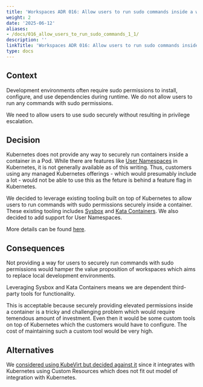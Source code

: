 ```yaml
---
title: 'Workspaces ADR 016: Allow users to run sudo commands inside a workspace'
weight: 2
date: '2025-06-12'
aliases:
- /docs/016_allow_users_to_run_sudo_commands_1_1/
description: ''
linkTitle: 'Workspaces ADR 016: Allow users to run sudo commands inside a workspace'
type: docs
---
```


## Context

Development environments often require sudo permissions to install, configure,
and use dependencies during runtime.
We do not allow users to run any commands with sudo permissions.

We need to allow users to use sudo securely without resulting in privilege escalation.

## Decision

Kubernetes does not provide any way to securely run containers inside a container in a Pod.
While there are features like [User Namespaces](https://kubernetes.io/docs/concepts/workloads/pods/user-namespaces/)
in Kubernetes, it is not generally available as of this writing.
Thus, customers using any managed Kubernetes offerings - which would presumably include a lot -
would not be able to use this as the feture is behind a feature flag in Kubernetes.

We decided to leverage existing tooling built on top of Kubernetes to allow users to run commands
with sudo permissions securely inside a container.
These existing tooling includes [Sysbox](https://github.com/nestybox/sysbox) and [Kata Containers](https://github.com/kata-containers/kata-containers). We also decided to add support for User Namespaces.

More details can be found [here](https://gitlab.com/groups/gitlab-org/-/epics/13983).

## Consequences

Not providing a way for users to securely run commands with sudo permissions would hamper the value proposition
of workspaces which aims to replace local development environments.

Leveraging Sysbox and Kata Containers means we are dependent third-party tools for functionality.

This is acceptable because securely providing elevated permissions inside a container is a tricky and challenging problem
which would require temendous amount of investment. Even then it would be some custom tools on top of Kubernetes which the customers would have to configure. The cost of maintaining such a custom tool would be very high.

## Alternatives

We [considered using KubeVirt but decided against it](https://gitlab.com/gitlab-org/gitlab/-/issues/456947)
since it integrates with Kubernetes using Custom Resources which does not fit out model of integration with Kubernetes.
